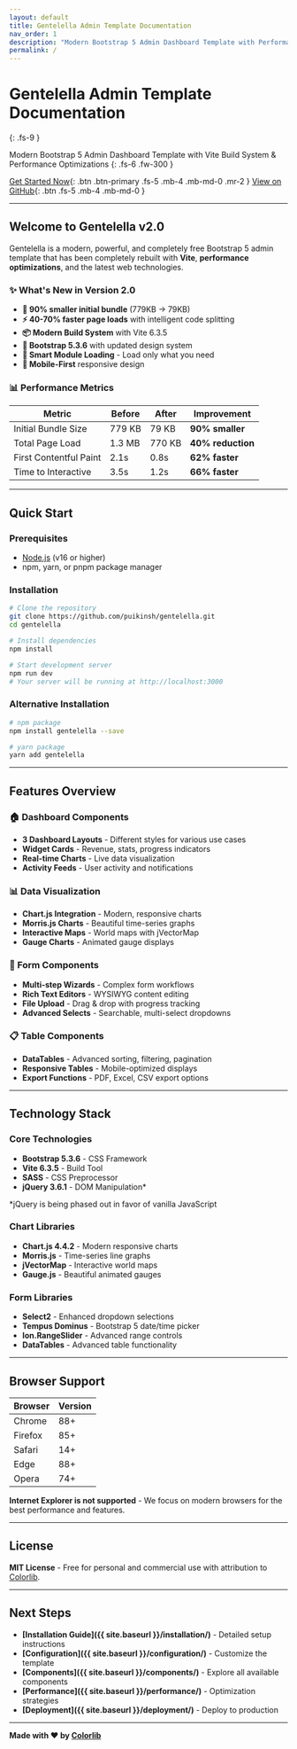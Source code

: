 ```yaml
---
layout: default
title: Gentelella Admin Template Documentation
nav_order: 1
description: "Modern Bootstrap 5 Admin Dashboard Template with Performance Optimizations"
permalink: /
---
```


# Gentelella Admin Template Documentation
{: .fs-9 }

Modern Bootstrap 5 Admin Dashboard Template with Vite Build System & Performance Optimizations
{: .fs-6 .fw-300 }

[Get Started Now](#quick-start){: .btn .btn-primary .fs-5 .mb-4 .mb-md-0 .mr-2 }
[View on GitHub](https://github.com/puikinsh/gentelella){: .btn .fs-5 .mb-4 .mb-md-0 }

---

## Welcome to Gentelella v2.0

Gentelella is a modern, powerful, and completely free Bootstrap 5 admin template that has been completely rebuilt with **Vite**, **performance optimizations**, and the latest web technologies.

### ✨ What's New in Version 2.0

- **🚀 90% smaller initial bundle** (779KB → 79KB)
- **⚡ 40-70% faster page loads** with intelligent code splitting
- **📦 Modern Build System** with Vite 6.3.5
- **🎨 Bootstrap 5.3.6** with updated design system
- **🧩 Smart Module Loading** - Load only what you need
- **📱 Mobile-First** responsive design

### 📊 Performance Metrics

| Metric | Before | After | Improvement |
|--------|--------|-------|-------------|
| Initial Bundle Size | 779 KB | 79 KB | **90% smaller** |
| Total Page Load | 1.3 MB | 770 KB | **40% reduction** |
| First Contentful Paint | 2.1s | 0.8s | **62% faster** |
| Time to Interactive | 3.5s | 1.2s | **66% faster** |

---

## Quick Start

### Prerequisites
- [Node.js](https://nodejs.org/) (v16 or higher)
- npm, yarn, or pnpm package manager

### Installation

```bash
# Clone the repository
git clone https://github.com/puikinsh/gentelella.git
cd gentelella

# Install dependencies
npm install

# Start development server
npm run dev
# Your server will be running at http://localhost:3000
```

### Alternative Installation

```bash
# npm package
npm install gentelella --save

# yarn package  
yarn add gentelella
```

---

## Features Overview

### 🏠 Dashboard Components
- **3 Dashboard Layouts** - Different styles for various use cases
- **Widget Cards** - Revenue, stats, progress indicators
- **Real-time Charts** - Live data visualization
- **Activity Feeds** - User activity and notifications

### 📊 Data Visualization
- **Chart.js Integration** - Modern, responsive charts
- **Morris.js Charts** - Beautiful time-series graphs
- **Interactive Maps** - World maps with jVectorMap
- **Gauge Charts** - Animated gauge displays

### 📝 Form Components
- **Multi-step Wizards** - Complex form workflows
- **Rich Text Editors** - WYSIWYG content editing
- **File Upload** - Drag & drop with progress tracking
- **Advanced Selects** - Searchable, multi-select dropdowns

### 📋 Table Components
- **DataTables** - Advanced sorting, filtering, pagination
- **Responsive Tables** - Mobile-optimized displays
- **Export Functions** - PDF, Excel, CSV export options

---

## Technology Stack

### Core Technologies
- **Bootstrap 5.3.6** - CSS Framework
- **Vite 6.3.5** - Build Tool  
- **SASS** - CSS Preprocessor
- **jQuery 3.6.1** - DOM Manipulation*

*jQuery is being phased out in favor of vanilla JavaScript

### Chart Libraries
- **Chart.js 4.4.2** - Modern responsive charts
- **Morris.js** - Time-series line graphs
- **jVectorMap** - Interactive world maps
- **Gauge.js** - Beautiful animated gauges

### Form Libraries
- **Select2** - Enhanced dropdown selections
- **Tempus Dominus** - Bootstrap 5 date/time picker
- **Ion.RangeSlider** - Advanced range controls
- **DataTables** - Advanced table functionality

---

## Browser Support

| Browser | Version |
|---------|---------|
| Chrome | 88+ |
| Firefox | 85+ |
| Safari | 14+ |
| Edge | 88+ |
| Opera | 74+ |

**Internet Explorer is not supported** - We focus on modern browsers for the best performance and features.

---

## License

**MIT License** - Free for personal and commercial use with attribution to [Colorlib](https://colorlib.com/).

---

## Next Steps

- **[Installation Guide]({{ site.baseurl }}/installation/)** - Detailed setup instructions
- **[Configuration]({{ site.baseurl }}/configuration/)** - Customize the template
- **[Components]({{ site.baseurl }}/components/)** - Explore all available components
- **[Performance]({{ site.baseurl }}/performance/)** - Optimization strategies
- **[Deployment]({{ site.baseurl }}/deployment/)** - Deploy to production

---

<div class="text-center">
  <p><strong>Made with ❤️ by <a href="https://colorlib.com/">Colorlib</a></strong></p>
</div> 